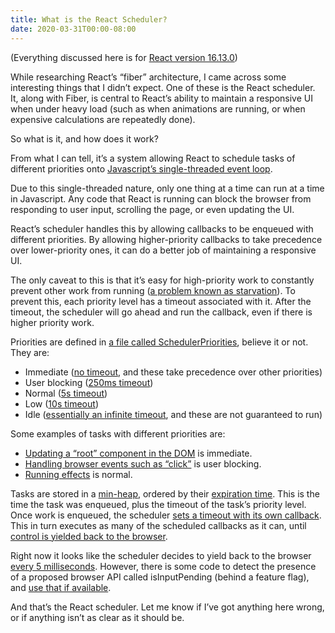 ```yaml
---
title: What is the React Scheduler?
date: 2020-03-31T00:00-08:00
---
```


(Everything discussed here is for [React version 16.13.0](https://github.com/facebook/react/releases/tag/v16.13.0))

While researching React’s “fiber” architecture, I came across some interesting things that I didn’t expect. One of these is the React scheduler. It, along with Fiber, is central to React’s ability to maintain a responsive UI when under heavy load (such as when animations are running, or when expensive calculations are repeatedly done).

So what is it, and how does it work?

From what I can tell, it’s a system allowing React to schedule tasks of different priorities onto [Javascript’s single-threaded event loop](https://developer.mozilla.org/en-US/docs/Web/JavaScript/EventLoop).

Due to this single-threaded nature, only one thing at a time can run at a time in Javascript. Any code that React is running can block the browser from responding to user input, scrolling the page, or even updating the UI.

React’s scheduler handles this by allowing callbacks to be enqueued with different priorities. By allowing higher-priority callbacks to take precedence over lower-priority ones, it can do a better job of maintaining a responsive UI.

The only caveat to this is that it’s easy for high-priority work to constantly prevent other work from running ([a problem known as starvation](https://en.wikipedia.org/wiki/Starvation_(computer_science))). To prevent this, each priority level has a timeout associated with it. After the timeout, the scheduler will go ahead and run the callback, even if there is higher priority work.

Priorities are defined in [a file called SchedulerPriorities](https://github.com/facebook/react/blob/730389b9d3865cb6d5c85e94b9b66f96e391718e/packages/scheduler/src/SchedulerPriorities.js#L14-L18), believe it or not. They are:

- Immediate ([no timeout](https://github.com/facebook/react/blob/730389b9d3865cb6d5c85e94b9b66f96e391718e/packages/scheduler/src/Scheduler.js#L54), and these take precedence over other priorities)
- User blocking ([250ms timeout](https://github.com/facebook/react/blob/730389b9d3865cb6d5c85e94b9b66f96e391718e/packages/scheduler/src/Scheduler.js#L56))
- Normal ([5s timeout](https://github.com/facebook/react/blob/730389b9d3865cb6d5c85e94b9b66f96e391718e/packages/scheduler/src/Scheduler.js#L57))
- Low ([10s timeout](https://github.com/facebook/react/blob/730389b9d3865cb6d5c85e94b9b66f96e391718e/packages/scheduler/src/Scheduler.js#L58))
- Idle ([essentially an infinite timeout](https://github.com/facebook/react/blob/730389b9d3865cb6d5c85e94b9b66f96e391718e/packages/scheduler/src/Scheduler.js#L60), and these are not guaranteed to run)

Some examples of tasks with different priorities are:

- [Updating a “root” component in the DOM](https://github.com/facebook/react/blob/730389b9d3865cb6d5c85e94b9b66f96e391718e/packages/react-reconciler/src/ReactFiberWorkLoop.js#L1752-L1755) is immediate.
- [Handling browser events such as “click”](https://github.com/facebook/react/blob/730389b9d3865cb6d5c85e94b9b66f96e391718e/packages/react-dom/src/events/ReactDOMEventListener.js#L298-L307) is user blocking.
- [Running effects](https://github.com/facebook/react/blob/730389b9d3865cb6d5c85e94b9b66f96e391718e/packages/react-reconciler/src/ReactFiberWorkLoop.js#L2242-L2246) is normal.

Tasks are stored in a [min-heap](https://github.com/facebook/react/blob/730389b9d3865cb6d5c85e94b9b66f96e391718e/packages/scheduler/src/SchedulerMinHeap.js), ordered by their [expiration time](https://github.com/facebook/react/blob/730389b9d3865cb6d5c85e94b9b66f96e391718e/packages/scheduler/src/Scheduler.js#L316). This is the time the task was enqueued, plus the timeout of the task’s priority level. Once work is enqueued, the scheduler [sets a timeout with its own callback](https://github.com/facebook/react/blob/730389b9d3865cb6d5c85e94b9b66f96e391718e/packages/scheduler/src/Scheduler.js#L343). This in turn executes as many of the scheduled callbacks as it can, until [control is yielded back to the browser](https://github.com/facebook/react/blob/730389b9d3865cb6d5c85e94b9b66f96e391718e/packages/scheduler/src/Scheduler.js#L174x).

Right now it looks like the scheduler decides to yield back to the browser [every 5 milliseconds](https://github.com/facebook/react/blob/730389b9d3865cb6d5c85e94b9b66f96e391718e/packages/scheduler/src/forks/SchedulerHostConfig.default.js#L162-L166). However, there is some code to detect the presence of a proposed browser API called isInputPending (behind a feature flag), and [use that if available](https://github.com/facebook/react/blob/730389b9d3865cb6d5c85e94b9b66f96e391718e/packages/scheduler/src/forks/SchedulerHostConfig.default.js#L145).

And that’s the React scheduler. Let me know if I’ve got anything here wrong, or if anything isn’t as clear as it should be.
